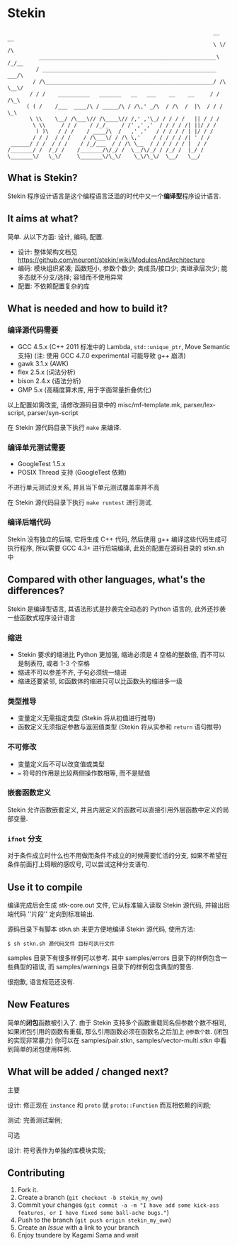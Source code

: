 Stekin
======
                                                                     __  __
                                                                     \ \/ /\
              ________________________________________________________\  /_/__
             / _______________________________________________________    ___/\
            / /\_____________________________________________________/ /\ \__\/
           / / /    __________   _______   __   ___    __    __     / / /\_\
          ( ( /    /___  ____/\ / _____/\ / /\,' _/\  / /\  /  |\  / / /  \_\
           \ \\    \__/ /\___\// /\____\// /,' ,'\_/ / / / /   || / / /
            \ \\     / / /    / /_/_    / /' ,' ,'  / / / / /| ||/ / /
             ) )\   / / /    / ____/\  /   ,' ,'   / / / / / | |/ / /
            / / /  / / /    / /\___\/ / /\ \,'    / / / / / /| ' / /
     ______/ / /  / / /    / /_/___  / / /\ \__  / / / / / / |  / /
    /_______/ /  /_/ /    /_______/\/_/ /  \__/\/_/ / /_/ /  |_/ /
    \_______\/   \_\/     \_______\/\_\/    \_\/\_\/  \__/   \__/

What is Stekin?
---------------

Stekin 程序设计语言是这个编程语言泛滥的时代中又一个**编译型**程序设计语言.

It aims at what?
----------------

简单.
从以下方面: 设计, 编码, 配置.

* 设计: 整体架构文档见 https://github.com/neuront/stekin/wiki/ModulesAndArchitecture
* 编码: 模块组织紧凑; 函数短小, 参数个数少; 类成员/接口少; 类继承层次少; 能多态就不分支/选择; 容错而不使用异常
* 配置: 不依赖配置复杂的库

What is needed and how to build it?
-----------------------------------

### 编译源代码需要

* GCC 4.5.x (C++ 2011 标准中的 Lambda, `std::unique_ptr`, Move Semantic 支持) (注: 使用 GCC 4.7.0 experimental 可能导致 g++ 崩溃)
* gawk 3.1.x (AWK)
* flex 2.5.x (词法分析)
* bison 2.4.x (语法分析)
* GMP 5.x (高精度算术库, 用于字面常量折叠优化)

以上配置如需改变, 请修改源码目录中的 misc/mf-template.mk, parser/lex-script, parser/syn-script

在 Stekin 源代码目录下执行 `make` 来编译.

### 编译单元测试需要
* GoogleTest 1.5.x
* POSIX Thread 支持 (GoogleTest 依赖)

不进行单元测试没关系, 并且当下单元测试覆盖率并不高

在 Stekin 源代码目录下执行 `make runtest` 进行测试.

### 编译后端代码
Stekin 没有独立的后端, 它将生成 C++ 代码, 然后使用 g++ 编译这些代码生成可执行程序, 所以需要 GCC 4.3+ 进行后端编译, 此处的配置在源码目录的 stkn.sh 中

Compared with other languages, what's the differences?
------------------------------------------------------

Stekin 是编译型语言, 其语法形式是抄袭完全动态的 Python 语言的, 此外还抄袭一些函数式程序设计语言

### 缩进

* Stekin 要求的缩进比 Python 更加强, 缩进必须是 4 空格的整数倍, 而不可以是制表符, 或者 1-3 个空格
* 缩进不可以参差不齐, 子句必须统一缩进
* 缩进还要紧邻, 如函数体的缩进只可以比函数头的缩进多一级

### 类型推导

* 变量定义无需指定类型 (Stekin 将从初值进行推导)
* 函数定义无须指定参数与返回值类型 (Stekin 将从实参和 `return` 语句推导)

### 不可修改
* 变量定义后不可以改变值或类型
* `=` 符号的作用是比较两侧操作数相等, 而不是赋值

### 嵌套函数定义
Stekin 允许函数嵌套定义, 并且内层定义的函数可以直接引用外层函数中定义的局部变量.

### `ifnot` 分支
对于条件成立时什么也不用做而条件不成立的时候需要忙活的分支, 如果不希望在条件前面打上碍眼的感叹号, 可以尝试这种分支语句.

Use it to compile
-----------------

编译完成后会生成 stk-core.out 文件, 它从标准输入读取 Stekin 源代码, 并输出后端代码 ''片段'' 定向到标准输出.

源码目录下有脚本 stkn.sh 来更方便地编译 Stekin 源代码, 使用方法:

`$ sh stkn.sh 源代码文件 目标可执行文件`

samples 目录下有很多样例可以参考. 其中 samples/errors 目录下的样例包含一些典型的错误, 而 samples/warnings 目录下的样例包含典型的警告.

很抱歉, 语言规范还没有.

New Features
------------
简单的**闭包**函数被引入了. 由于 Stekin 支持多个函数重载同名但参数个数不相同, 如果闭包引用的函数有重载, 那么引用函数必须在函数名之后加上 `@参数个数`. (闭包的实现非常暴力) 你可以在 samples/pair.stkn, samples/vector-multi.stkn 中看到简单的闭包使用样例.

What will be added / changed next?
----------------------------------------------------------------------------
主要

设计: 修正现在 `instance` 和 `proto` 就 `proto::Function` 而互相依赖的问题;

测试: 完善测试案例;

可选

设计: 符号表作为单独的库模块实现;

Contributing
------------

1. Fork it.
2. Create a branch (`git checkout -b stekin_my_own`)
3. Commit your changes (`git commit -a -m "I have add some kick-ass features, or I have fixed some ball-ache bugs."`)
4. Push to the branch (`git push origin stekin_my_own`)
5. Create an *Issue* with a link to your branch
6. Enjoy tsundere by Kagami Sama and wait
